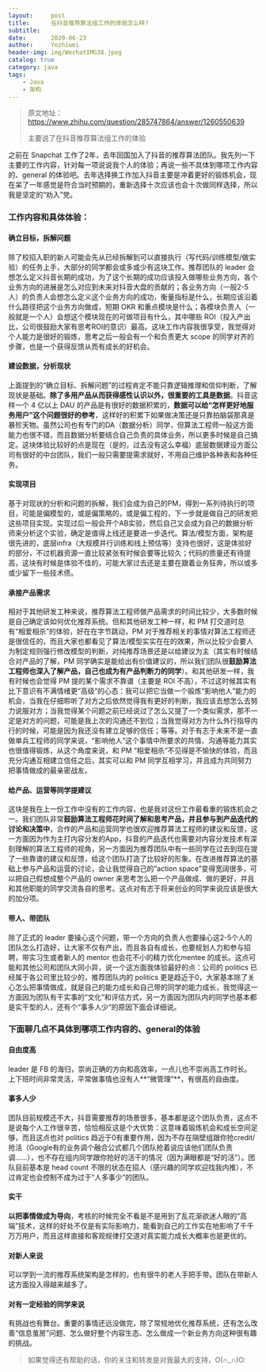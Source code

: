 ```yaml
---
layout:     post
title:      在抖音推荐算法组工作的体验怎么样?
subtitle:   
date:       2020-06-23
author:     Yezhiwei
header-img: img/WechatIMG38.jpeg
catalog: true
category: java
tags:
    - Java
    - 架构
---
```


> 原文地址：https://www.zhihu.com/question/285747864/answer/1260550639
> 
> 主要说了在抖音推荐算法组工作的体验


之前在 Snapchat 工作了2年，去年回国加入了抖音的推荐算法团队。我先列一下主要的工作内容，针对每一项说说我个人的体验；再说一些不具体到哪项工作内容的、general 的体验吧。去年选择换工作加入抖音主要是冲着更好的锻炼机会，现在呆了一年感觉是符合当时预期的，重新选择十次应该也会十次做同样选择，所以我是坚定的“劝入”党。

### 工作内容和具体体验：

#### 确立目标，拆解问题

除了校招入职的新人可能会先从已经拆解到可以直接执行（写代码/训练模型/做实验）的任务上手，大部分的同学都会或多或少有这块工作。推荐团队的 leader 会想怎么定义抖音长期的成功，为了这个长期的成功应该投入做哪些业务方向，各个业务方向的进展是怎么对应到未来对抖音大盘的贡献的；各业务方向（一般2-5人）的负责人会想怎么定义这个业务方向的成功，衡量指标是什么，长期应该沿着什么路径把这个业务方向做成，短期 OKR 和重点模块是什么；各模块负责人（一般就是一个人）会想这个模块现在的可做项目有什么，其中哪些 ROI（投入产出比，公司很鼓励大家有思考ROI的意识）最高。这块工作内容我很享受，我觉得对个人能力是很好的锻炼，思考之后一般会有一个和负责更大 scope 的同学对齐的步骤，也是一个获得反馈从而有成长的好机会。

#### 建设数据，分析现状

上面提到的“确立目标、拆解问题”的过程肯定不能只靠逻辑推理和信仰判断，了解现状是基础。**除了多用产品从而获得感性认识以外，很重要的工具是数据**。抖音这样一个 4 亿以上 DAU 的产品是有很好的数据积累的，**数据可以给“怎样更好地服务用户”这个问题很好的参考**，这样好的积累下如果做决策还是只靠拍脑袋那真是暴殄天物。虽然公司也有专门的DA（数据分析）同学，但算法工程师一般这方面能力也很不错，而且数据分析要结合自己负责的具体业务，所以更多时候是自己搞定。这块体验比较好的点是现在（是的，过去没有这么幸福）底层数据建设方面公司有很好的中台团队，我们一般只需要提需求就好，不用自己维护各种表和各种任务。

#### 实现项目

基于对现状的分析和问题的拆解，我们会成为自己的PM，得到一系列待执行的项目，可能是偏模型的，或是偏策略的，或是偏工程的，下一步就是做自己的研发把这些项目实现。实现过后一般会开个AB实验，然后自己又会成为自己的数据分析师来分析这个实验，确定是值得上线还是要进一步迭代。算法/模型方面，架构是很先进的，底层infra（大规模并行训练和线上预估等）支持也很好，这是体验好的部分，不过机器资源一直比较紧张有时候会要等比较久；代码的质量还有待提高，这块有时候是体验不佳的，可能大家过去还是主要在跟着业务狂奔，所以或多或少留下一些技术债。

#### 承接产品需求

相对于其他研发工种来说，推荐算法工程师做产品需求的时间比较少，大多数时候是自己确定该如何优化推荐系统。但和其他研发工种一样，和 PM 打交道时总有“相爱相杀”的体验，好在在字节跳动，PM 对于推荐相关的事情对算法工程师还是很信任的，而且大家也都看见了算法/模型实实在在的效果，所以比较少会要人为制定规则强行修改模型的判断，对纯推荐场景还是以给建议为主（其实有时候结合对产品的了解，PM 同学确实是能给出有价值建议的，所以我们团队很**鼓励算法工程师也深入了解产品，自己也成为有产品判断力的同学**）。和其他研发一样，我有时候也会觉得 PM 提的某个需求不靠谱（主要是 ROI 不高），不过这时候其实有比下意识有不满情绪更“高级”的心态：我可以把它当做一个锻炼“影响他人”能力的机会，当我在仔细聆听了对方之后依然觉得我有更好的判断，我应该去想怎么去努力说服对方；当我觉得某个问题之前已经说过了怎么又提了一个类似需求，那不一定是对方的问题，可能是我上次的沟通还不到位；当我觉得对方为什么外行指导内行的时候，可能是因为我还没有建立足够的信任；等等。对于有志于未来不是一直做单兵工程师的同学来说，“影响他人”这个事情中所要求的共情、沟通等能力其实也很值得锻炼，从这个角度来说，和 PM “相爱相杀”不见得是不愉快的体验，而且充分沟通互相建立信任之后，其实可以和 PM 同学互相学习，并且成为共同努力把事情做成的最亲密战友。

#### 给产品、运营等同学提建议

这块是我在上一份工作中没有的工作内容，也是我对这份工作最看重的锻炼机会之一。我们团队非常**鼓励算法工程师花时间了解和思考产品，并且参与到产品迭代的讨论和决策中**，合作的产品和运营同学也很欢迎推荐算法工程师的建议和反馈，这一方面因为作为主打内容分发的App，抖音的产品迭代也需要对内容分发技术有深刻理解的算法工程师的视角，另一方面因为推荐团队中有一些同学在过去到现在提了一些靠谱的建议和反馈，给这个团队打造了比较好的形象。在改进推荐算法的基础上参与产品和运营的讨论，会让我觉得自己的“action space”变得宽阔很多，可以把自己假想成整个产品的 owner 来思考怎么把一个产品做成、做的更好，并且和其他职能的同学交流各自的思考。这点对有志于将来创业的同学来说应该是很大的加分项。

#### 带人、带团队

除了正式的 leader 要操心这个问题，带一个方向的负责人也要操心这2-5个人的团队怎么打造好，让大家不仅有产出，而且各自有成长，也要规划人力和参与招聘，带实习生或者新人的 mentor  也会花不小的精力优化mentee 的成长。这点可能和其他公司和团队大同小异，说一个这方面我体验最好的点：公司的 politics 已经属于各公司里比较少的，推荐团队内的 politics 更是趋近于0，大家基本除了关心怎么把事情做成，就是自己的能力成长和自己带的同学的能力成长，我觉得这一方面因为团队有干实事的“文化”和评估方式，另一方面因为团队内的同学也基本都是实干型的人，还有个“事多人少”的原因下面会详细说。  
    

### 下面聊几点不具体到哪项工作内容的、general的体验

#### 自由度高

leader 是 FB 的海归，崇尚正确的方向和高效率，一点儿也不崇尚高工作时长。上下班时间非常灵活，平常做事情也没有人**“微管理”**，有很高的自由度。

#### 事多人少

团队目前规模还不大，抖音需要推荐的场景很多，基本都是这个团队负责，这点不是说每个人工作很辛苦，恰恰相反这是个大优势：这意味着锻炼机会和成长空间足够，而且这点也对 politics 趋近于0有重要作用，因为不存在隔壁组跟你抢credit/抢活（Google有的业务调个融合公式都几个团队抢着说应该他们团队负责调……），也不存在组内同学跟你抢好的活干的情况（因为满眼都是“好的活”）。团队目前基本是 head count 不限的状态在招人（感兴趣的同学欢迎找我内推），不过肯定也会控制不成为过于“人多事少”的团队。

#### 实干

**以把事情做成为导向**，考核的时候完全不看是不是用到了乱花渐欲迷人眼的“高端”技术，这样的好处不仅是有实际影响力，能看到自己的工作实在地影响了千千万万用户，而且这样直接和客观规律打交道对真实能力成长大概率也是更优的。

#### 对新人来说

可以学到一流的推荐系统架构是怎样的，也有很牛的老人手把手带。团队在带新人这方面投入得越来越多了。

#### 对有一定经验的同学来说

有挑战也有舞台。重要的事情还远没做完，除了常规地优化推荐系统，还有怎么改善“信息茧房”问题、怎么做好整个内容生态、怎么做成一个新业务方向这种很有趣的挑战。


> 如果觉得还有帮助的话，你的关注和转发是对我最大的支持，O(∩_∩)O:



